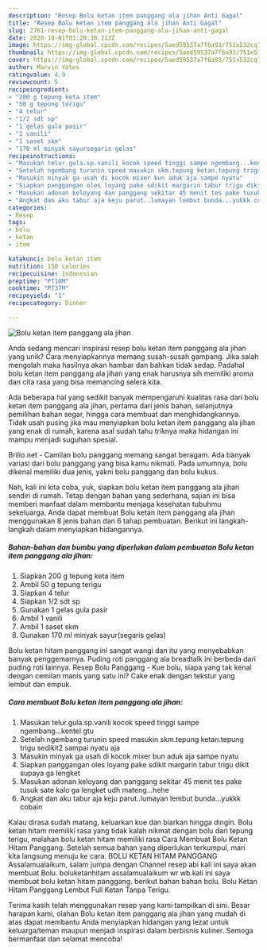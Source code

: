 ```yaml
---
description: "Resep Bolu ketan item panggang ala jihan Anti Gagal"
title: "Resep Bolu ketan item panggang ala jihan Anti Gagal"
slug: 2761-resep-bolu-ketan-item-panggang-ala-jihan-anti-gagal
date: 2020-10-01T01:20:38.212Z
image: https://img-global.cpcdn.com/recipes/5aed59537a7f6a93/751x532cq70/bolu-ketan-item-panggang-ala-jihan-foto-resep-utama.jpg
thumbnail: https://img-global.cpcdn.com/recipes/5aed59537a7f6a93/751x532cq70/bolu-ketan-item-panggang-ala-jihan-foto-resep-utama.jpg
cover: https://img-global.cpcdn.com/recipes/5aed59537a7f6a93/751x532cq70/bolu-ketan-item-panggang-ala-jihan-foto-resep-utama.jpg
author: Marvin Yates
ratingvalue: 4.9
reviewcount: 5
recipeingredient:
- "200 g tepung keta item"
- "50 g tepung terigu"
- "4 telur"
- "1/2 sdt sp"
- "1 gelas gula pasir"
- "1 vanili"
- "1 saset skm"
- "170 ml minyak sayursegaris gelas"
recipeinstructions:
- "Masukan telur.gula.sp.vanili kocok speed tinggi sampe ngembang...kentel gtu"
- "Setelah ngembang turunin speed masukin skm.tepung ketan.tepung trigu sedikit2 sampai nyatu aja"
- "Masukin minyak ga usah di kocok mixer bun aduk aja sampe nyatu"
- "Siapkan panggangan oles loyang pake sdikit margarin tabur trigu dikit supaya ga lengket"
- "Masukan adonan keloyang dan panggang sekitar 45 menit tes pake tusuk sate kalo ga lengket udh mateng...hehe"
- "Angkat dan aku tabur aja keju parut..lumayan lembut bunda...yukkk cobain"
categories:
- Resep
tags:
- bolu
- ketan
- item

katakunci: bolu ketan item 
nutrition: 150 calories
recipecuisine: Indonesian
preptime: "PT18M"
cooktime: "PT37M"
recipeyield: "1"
recipecategory: Dinner

---
```



![Bolu ketan item panggang ala jihan](https://img-global.cpcdn.com/recipes/5aed59537a7f6a93/751x532cq70/bolu-ketan-item-panggang-ala-jihan-foto-resep-utama.jpg)

Anda sedang mencari inspirasi resep bolu ketan item panggang ala jihan yang unik? Cara menyiapkannya memang susah-susah gampang. Jika salah mengolah maka hasilnya akan hambar dan bahkan tidak sedap. Padahal bolu ketan item panggang ala jihan yang enak harusnya sih memiliki aroma dan cita rasa yang bisa memancing selera kita.

Ada beberapa hal yang sedikit banyak mempengaruhi kualitas rasa dari bolu ketan item panggang ala jihan, pertama dari jenis bahan, selanjutnya pemilihan bahan segar, hingga cara membuat dan menghidangkannya. Tidak usah pusing jika mau menyiapkan bolu ketan item panggang ala jihan yang enak di rumah, karena asal sudah tahu triknya maka hidangan ini mampu menjadi suguhan spesial.

Brilio.net - Camilan bolu panggang memang sangat beragam. Ada banyak variasi dari bolu panggang yang bisa kamu nikmati. Pada umumnya, bolu dikenal memiliki dua jenis, yakni bolu panggang dan bolu kukus.


Nah, kali ini kita coba, yuk, siapkan bolu ketan item panggang ala jihan sendiri di rumah. Tetap dengan bahan yang sederhana, sajian ini bisa memberi manfaat dalam membantu menjaga kesehatan tubuhmu sekeluarga. Anda dapat membuat Bolu ketan item panggang ala jihan menggunakan 8 jenis bahan dan 6 tahap pembuatan. Berikut ini langkah-langkah dalam menyiapkan hidangannya.

<!--inarticleads1-->

##### Bahan-bahan dan bumbu yang diperlukan dalam pembuatan Bolu ketan item panggang ala jihan:

1. Siapkan 200 g tepung keta item
1. Ambil 50 g tepung terigu
1. Siapkan 4 telur
1. Siapkan 1/2 sdt sp
1. Gunakan 1 gelas gula pasir
1. Ambil 1 vanili
1. Ambil 1 saset skm
1. Gunakan 170 ml minyak sayur(segaris gelas)


Bolu ketan hitam panggang ini sangat wangi dan itu yang menyebabkan banyak penggemarnya. Puding roti panggang ala breadtalk ini berbeda dari puding roti lainnya. Resep Bolu Panggang - Kue bolu, siapa yang tak kenal dengan cemilan manis yang satu ini? Cake enak dengan tekstur yang lembut dan empuk. 

<!--inarticleads2-->

##### Cara membuat Bolu ketan item panggang ala jihan:

1. Masukan telur.gula.sp.vanili kocok speed tinggi sampe ngembang...kentel gtu
1. Setelah ngembang turunin speed masukin skm.tepung ketan.tepung trigu sedikit2 sampai nyatu aja
1. Masukin minyak ga usah di kocok mixer bun aduk aja sampe nyatu
1. Siapkan panggangan oles loyang pake sdikit margarin tabur trigu dikit supaya ga lengket
1. Masukan adonan keloyang dan panggang sekitar 45 menit tes pake tusuk sate kalo ga lengket udh mateng...hehe
1. Angkat dan aku tabur aja keju parut..lumayan lembut bunda...yukkk cobain


Kalau dirasa sudah matang, keluarkan kue dan biarkan hingga dingin. Bolu ketan hitam memiliki rasa yang tidak kalah nikmat dengan bolu dari tepung terigu, malahan bolu ketan hitam memiliki rasa Cara Membuat Bolu Ketan Hitam Panggang. Setelah semua bahan yang diperlukan terkumpul, mari kita langsung menuju ke cara. BOLU KETAN HITAM PANGGANG Assalamualaikum, salam jumpa dengan Channel resep abi kali ini saya akan membuat Bolu. boluketanhitam assalamualaikum wr wb.kali ini saya membuat bolu ketan hitam panggang. berikut bahan bahan bolu. Bolu Ketan Hitam Panggang Lembut Full Ketan Tanpa Terigu. 

Terima kasih telah menggunakan resep yang kami tampilkan di sini. Besar harapan kami, olahan Bolu ketan item panggang ala jihan yang mudah di atas dapat membantu Anda menyiapkan hidangan yang lezat untuk keluarga/teman maupun menjadi inspirasi dalam berbisnis kuliner. Semoga bermanfaat dan selamat mencoba!
